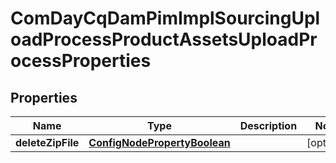 

# ComDayCqDamPimImplSourcingUploadProcessProductAssetsUploadProcessProperties

## Properties

Name | Type | Description | Notes
------------ | ------------- | ------------- | -------------
**deleteZipFile** | [**ConfigNodePropertyBoolean**](ConfigNodePropertyBoolean.md) |  |  [optional]



